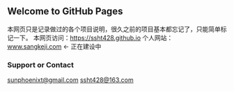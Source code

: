 ## Welcome to GitHub Pages
本网页只是记录做过的各个项目说明，很久之前的项目基本都忘记了，只能简单标记一下。
本网页访问：https://ssht428.github.io
个人网站： www.sangkeji.com    <- 正在建设中
### Support or Contact
sunphoenixt@gmail.com
ssht428@163.com

